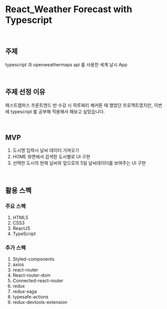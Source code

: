 # React_Weather Forecast with Typescript
<br>


## 주제

typescript 과 openweathermaps api 를 사용한 세계 날시 App



<br>

## 주제 선정 이유

패스트캠퍼스 프론트앤드 반 수강 시 하루짜리 해커톤 때 했었던 프로젝트였지만, 이번에 typescript 를 공부해 적용해서 해보고 싶었습니다.



<br>

## MVP

1. 도시명 입력시 날씨 데이터 가져오기
2. HOME 화면에서 검색한 도시별로 UI 구현
3. 선택한 도시의 현재 날씨와 앞으로의 5일 날씨데이터를 보여주는 UI 구현

<br>

## 활용 스펙

### 주요 스펙

1. HTML5
2. CSS3
3. ReactJS
4. TypeScript



### 추가 스펙

1. Styled-components
2. axios
3. react-router
4. React-router-dom
5. Connected-react-router
6. redux
7. redux-saga
8. typesafe-actions
9. redux-devtools-extension



<br>
